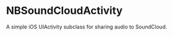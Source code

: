NBSoundCloudActivity
====================

A simple iOS UIActivity subclass for sharing audio to SoundCloud.